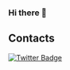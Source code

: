 ### Hi there 👋

## Contacts

[![Twitter Badge](https://img.shields.io/badge/-Twitter-1ca0f1?style=flat-square&logo=twitter&logoColor=white&link=https://twitter.com/@kurun_pan)](https://twitter.com/@kurun_pan)


<!--
**Kurun-pan/Kurun-pan** is a ✨ _special_ ✨ repository because its `README.md` (this file) appears on your GitHub profile.

Here are some ideas to get you started:

- 🔭 I’m currently working on ...
- 🌱 I’m currently learning ...
- 👯 I’m looking to collaborate on ...
- 🤔 I’m looking for help with ...
- 💬 Ask me about ...
- 📫 How to reach me: ...
- 😄 Pronouns: ...
- ⚡ Fun fact: ...
-->

